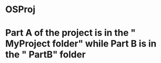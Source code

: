 # OSProj
# Part A of the project is in the " MyProject folder" while Part B is in the " PartB" folder
